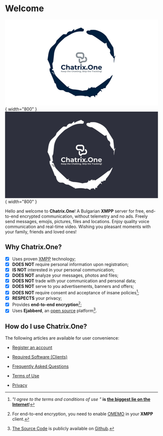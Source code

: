 # Welcome

![Welcome](resources/img/welcome-wh.jpeg#only-light){ width="800" }
![Welcome](resources/img/welcome-bk.jpeg#only-dark){ width="800" }

Hello and welcome to **Chatrix.One**! A Bulgarian **XMPP** server for free, end-to-end encrypted communication, without telemetry and no ads. Freely send messages, emojis, pictures, files and locations. Enjoy quality voice communication and real-time video. Wishing you pleasant moments with your family, friends and loved ones!

## Why **Chatrix.One?**

- [x] Uses proven [XMPP](https://xmpp.org/about/technology-overview/) technology;
- [x] **DOES NOT** require personal information upon registration;
- [x] **IS NOT** interested in your personal communication;
- [x] **DOES NOT** analyze your messages, photos and files;
- [x] **DOES NOT** trade with your communication and personal data;
- [x] **DOES NOT** serve to you advertisements, banners and offers;
- [x] **DOES NOT** require consent and acceptance of insane policies[^1];
- [x] **RESPECTS** your privacy;
- [x] Provides **end-to-end encryption**[^2];
- [x] Uses **Ejabberd**, an [open source](https://en.wikipedia.org/wiki/Open_source) platform[^3].

[^1]: *"I agree to the terms and conditions of use "* **is [the biggest lie on the Internet](https://www.biggestlieonline.com/)**!

[^2]: For end-to-end encryption, you need to enable [OMEMO](https://docs.chatrix.one/en/faq/#what-is-omemo) in your **XMPP** client.

[^3]: [The Source Code](https://en.wikipedia.org/wiki/Source_code) is publicly available on [Github](https://github.com/processone/ejabberd).

## How do I use **Chatrix.One**?

The following articles are available for user convenience:

- [Register an account](https://docs.chatrix.one/en/account/registration/registration/)

- [Required Software (Clients)](https://docs.chatrix.one/en/clients/)

- [Frequently Asked Questions](https://docs.chatrix.one/en/faq/)

- [Terms of Use](https://docs.chatrix.one/en/terms/)

- [Privacy](https://docs.chatrix.one/en/privacy/)
